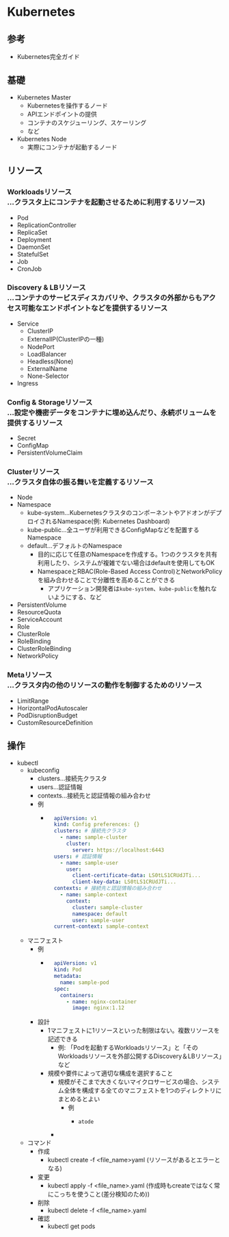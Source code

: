 # Kubernetes

## 参考

- Kubernetes完全ガイド

## 基礎

- Kubernetes Master
  - Kubernetesを操作するノード
  - APIエンドポイントの提供
  - コンテナのスケジューリング、スケーリング
  - など
- Kubernetes Node
  - 実際にコンテナが起動するノード

## リソース

### Workloadsリソース<br/>...クラスタ上にコンテナを起動させるために利用するリソース)

- Pod
- ReplicationController
- ReplicaSet
- Deployment
- DaemonSet
- StatefulSet
- Job
- CronJob

### Discovery & LBリソース<br/>...コンテナのサービスディスカバリや、クラスタの外部からもアクセス可能なエンドポイントなどを提供するリソース

- Service
  - ClusterIP
  - ExternalIP(ClusterIPの一種)
  - NodePort
  - LoadBalancer
  - Headless(None)
  - ExternalName
  - None-Selector
- Ingress

### Config & Storageリソース<br/>...設定や機密データをコンテナに埋め込んだり、永続ボリュームを提供するリソース

- Secret
- ConfigMap
- PersistentVolumeClaim

### Clusterリソース<br/>...クラスタ自体の振る舞いを定義するリソース

- Node
- Namespace
  - kube-system...KubernetesクラスタのコンポーネントやアドオンがデプロイされるNamespace(例: Kubernetes Dashboard)
  - kube-public...全ユーザが利用できるConfigMapなどを配置するNamespace
  - default...デフォルトのNamespace
    - 目的に応じて任意のNamespaceを作成する。1つのクラスタを共有利用したり、システムが複雑でない場合はdefaultを使用してもOK
    - NamespaceとRBAC(Role-Based Access Control)とNetworkPolicyを組み合わせることで分離性を高めることができる
      - アプリケーション開発者は`kube-system`、`kube-public`を触れないようにする、など
- PersistentVolume
- ResourceQuota
- ServiceAccount
- Role
- ClusterRole
- RoleBinding
- ClusterRoleBinding
- NetworkPolicy

### Metaリソース<br/>...クラスタ内の他のリソースの動作を制御するためのリソース

- LimitRange
- HorizontalPodAutoscaler
- PodDisruptionBudget
- CustomResourceDefinition

## 操作

- kubectl
  - kubeconfig
    - clusters...接続先クラスタ
    - users...認証情報
    - contexts...接続先と認証情報の組み合わせ
    - 例
      - ```yaml
          apiVersion: v1
          kind: Config preferences: {}
          clusters: # 接続先クラスタ
            - name: sample-cluster
              cluster:
                server: https://localhost:6443
          users: # 認証情報
            - name: sample-user
              user:
                client-certificate-data: LS0tLS1CRUdJTi...
                client-key-data: LS0tLS1CRUdJTi...
          contexts: # 接続先と認証情報の組み合わせ
            - name: sample-context
              context:
                cluster: sample-cluster
                namespace: default
                user: sample-user
          current-context: sample-context
        ```
  - マニフェスト
    - 例
      - ```yaml
          apiVersion: v1
          kind: Pod
          metadata:
            name: sample-pod
          spec:
            containers:
              - name: nginx-container
                image: nginx:1.12
        ```
    - 設計
      - 1マニフェストに1リソースといった制限はない。複数リソースを記述できる
        - 例: 「Podを起動するWorkloadsリソース」と「そのWorkloadsリソースを外部公開するDiscovery＆LBリソース」など
      - 規模や要件によって適切な構成を選択すること
        - 規模がそこまで大きくないマイクロサービスの場合、システム全体を構成する全てのマニフェストを1つのディレクトリにまとめるとよい
          - 例
            - ```plain
              atode
              ```
        - 
  - コマンド
    - 作成
      - kubectl create -f \<file_name\>yaml (リソースがあるとエラーとなる)
    - 変更
      - kubectl apply -f \<file_name\>.yaml (作成時もcreateではなく常にこっちを使うこと(差分検知のため))
    - 削除
      - kubectl delete -f \<file_name\>.yaml
    - 確認
      - kubectl get pods
